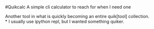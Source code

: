#Quikcalc
A simple cli calculator to reach for when I need one
<div></div>
Another tool in what is quickly becoming an entire quik[tool] collection.
<br>
* I usually use ipython repl, but I wanted something quiker.

